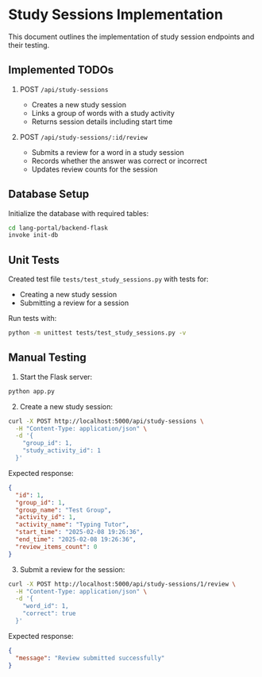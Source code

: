 # Study Sessions Implementation

This document outlines the implementation of study session endpoints and their testing.

## Implemented TODOs

1. POST `/api/study-sessions`
   - Creates a new study session
   - Links a group of words with a study activity
   - Returns session details including start time

2. POST `/api/study-sessions/:id/review`
   - Submits a review for a word in a study session
   - Records whether the answer was correct or incorrect
   - Updates review counts for the session

## Database Setup

Initialize the database with required tables:

```bash
cd lang-portal/backend-flask
invoke init-db
```

## Unit Tests

Created test file `tests/test_study_sessions.py` with tests for:
- Creating a new study session
- Submitting a review for a session

Run tests with:
```bash
python -m unittest tests/test_study_sessions.py -v
```

## Manual Testing

1. Start the Flask server:
```bash
python app.py
```

2. Create a new study session:
```bash
curl -X POST http://localhost:5000/api/study-sessions \
  -H "Content-Type: application/json" \
  -d '{
    "group_id": 1,
    "study_activity_id": 1
  }'
```

Expected response:
```json
{
  "id": 1,
  "group_id": 1,
  "group_name": "Test Group",
  "activity_id": 1,
  "activity_name": "Typing Tutor",
  "start_time": "2025-02-08 19:26:36",
  "end_time": "2025-02-08 19:26:36",
  "review_items_count": 0
}
```

3. Submit a review for the session:
```bash
curl -X POST http://localhost:5000/api/study-sessions/1/review \
  -H "Content-Type: application/json" \
  -d '{
    "word_id": 1,
    "correct": true
  }'
```

Expected response:
```json
{
  "message": "Review submitted successfully"
}
``` 